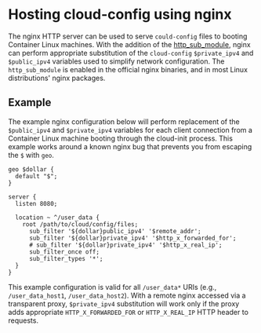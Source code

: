 # Hosting cloud-config using nginx

The nginx HTTP server can be used to serve `could-config` files to booting Container Linux machines. With the addition of the [http_sub_module][http_sub_module], nginx can perform appropriate substitution of the `cloud-config` `$private_ipv4` and `$public_ipv4` variables used to simplify network configuration. The `http_sub_module` is enabled in the official nginx binaries, and in most Linux distributions' nginx packages.

## Example

The example nginx configuration below will perform replacement of the `$public_ipv4` and `$private_ipv4` variables for each client connection from a Container Linux machine booting through the cloud-init process. This example works around a known nginx bug that prevents you from escaping the `$` with `geo`.

```
geo $dollar {
  default "$";
}

server {
  listen 8080;

  location ~ ^/user_data {
    root /path/to/cloud/config/files;
      sub_filter '${dollar}public_ipv4' '$remote_addr';
      sub_filter '${dollar}private_ipv4' '$http_x_forwarded_for';
      # sub_filter '${dollar}private_ipv4' '$http_x_real_ip';
      sub_filter_once off;
      sub_filter_types '*';
  }
}
```

This example configuration is valid for all `/user_data*` URIs (e.g., `/user_data_host1`, `/user_data_host2`). With a remote nginx accessed via a transparent proxy, `$private_ipv4` substitution will work only if the proxy adds appropriate `HTTP_X_FORWARDED_FOR` or `HTTP_X_REAL_IP` HTTP header to requests.

[nginx]: http://nginx.org/en/
[http_sub_module]: http://nginx.org/en/docs/http/ngx_http_sub_module.html
